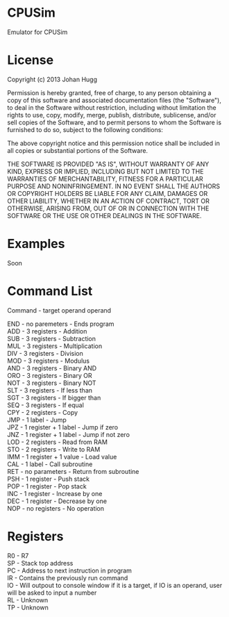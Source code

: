 CPUSim
=============
Emulator for CPUSim

License
=============
Copyright (c) 2013 Johan Hugg

Permission is hereby granted, free of charge, to any person obtaining a copy of this software and associated documentation files (the "Software"), to deal in the Software without restriction, including without limitation the rights to use, copy, modify, merge, publish, distribute, sublicense, and/or sell copies of the Software, and to permit persons to whom the Software is furnished to do so, subject to the following conditions:

The above copyright notice and this permission notice shall be included in all copies or substantial portions of the Software.

THE SOFTWARE IS PROVIDED "AS IS", WITHOUT WARRANTY OF ANY KIND, EXPRESS OR IMPLIED, INCLUDING BUT NOT LIMITED TO THE WARRANTIES OF MERCHANTABILITY, FITNESS FOR A PARTICULAR PURPOSE AND NONINFRINGEMENT. IN NO EVENT SHALL THE AUTHORS OR COPYRIGHT HOLDERS BE LIABLE FOR ANY CLAIM, DAMAGES OR OTHER LIABILITY, WHETHER IN AN ACTION OF CONTRACT, TORT OR OTHERWISE, ARISING FROM, OUT OF OR IN CONNECTION WITH THE SOFTWARE OR THE USE OR OTHER DEALINGS IN THE SOFTWARE.

Examples
=============
Soon

Command List
=============
Command - target operand operand


END - no paremeters		   - Ends program <br>
ADD - 3 registers 		   - Addition <br>
SUB - 3 registers 		   - Subtraction <br>
MUL - 3 registers 		   - Multiplication <br>
DIV - 3 registers 		   - Division <br>
MOD - 3 registers 		   - Modulus <br>
AND - 3 registers 		   - Binary AND <br>
ORO - 3 registers 		   - Binary OR <br>
NOT - 3 registers 		   - Binary NOT <br>
SLT - 3 registers 		   - If less than <br>
SGT - 3 registers 		   - If bigger than <br>
SEQ - 3 registers 		   - If equal <br>
CPY - 2 registers 		   - Copy <br>
JMP - 1 label     		   - Jump <br>
JPZ - 1 register + 1 label - Jump if zero <br>
JNZ - 1 register + 1 label - Jump if not zero <br>
LOD - 2 registers 		   - Read from RAM <br>
STO - 2 registers 		   - Write to RAM <br>
IMM - 1 register + 1 value - Load value <br>
CAL - 1 label 			   - Call subroutine <br>
RET - no parameters		   - Return from subroutine <br>
PSH - 1 register 		   - Push stack <br>
POP - 1 register 		   - Pop stack <br>
INC - 1 register 		   - Increase by one <br>
DEC - 1 register 		   - Decrease by one <br>
NOP - no registers 		   - No operation <br>

Registers
=============
R0 - R7 <br>
SP - Stack top address <br>
PC - Address to next instruction in program <br>
IR - Contains the previously run command <br>
IO - Will outpout to console window if it is a target, if IO is an operand, user will be asked to input a number <br>
RL - Unknown <br>
TP - Unknown <br>